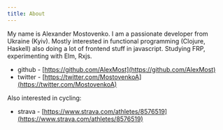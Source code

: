 ```yaml
---
title: About
---
```

My name is Alexander Mostovenko. I am a passionate developer from Ukraine (Kyiv). Mostly interested in functional programming
(Clojure, Haskell) also doing a lot of frontend stuff in javascript. Studying FRP, experimenting with Elm, Rxjs.

* github - [https://github.com/AlexMost](https://github.com/AlexMost)
* twitter - [https://twitter.com/MostovenkoA](https://twitter.com/MostovenkoA)

Also interested in cycling:

* strava - [https://www.strava.com/athletes/8576519](https://www.strava.com/athletes/8576519)


